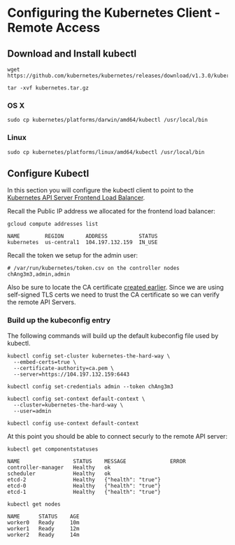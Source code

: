 # Configuring the Kubernetes Client - Remote Access

## Download and Install kubectl

```
wget https://github.com/kubernetes/kubernetes/releases/download/v1.3.0/kubernetes.tar.gz
```

```
tar -xvf kubernetes.tar.gz
```

### OS X

```
sudo cp kubernetes/platforms/darwin/amd64/kubectl /usr/local/bin
```

### Linux

```
sudo cp kubernetes/platforms/linux/amd64/kubectl /usr/local/bin
```

## Configure Kubectl

In this section you will configure the kubectl client to point to the [Kubernetes API Server Frontend Load Balancer](docs/kubernetes-controller.md#setup-kubernetes-api-server-frontend-load-balancer).

Recall the Public IP address we allocated for the frontend load balancer:

```
gcloud compute addresses list
```
```
NAME        REGION       ADDRESS          STATUS
kubernetes  us-central1  104.197.132.159  IN_USE
```

Recall the token we setup for the admin user:

```
# /var/run/kubernetes/token.csv on the controller nodes
chAng3m3,admin,admin
```

Also be sure to locate the CA certificate [created earlier](docs/certificate-authority.md). Since we are using self-signed TLS certs we need to trust the CA certificate so we can verify the remote API Servers.

### Build up the kubeconfig entry

The following commands will build up the default kubeconfig file used by kubectl.

```
kubectl config set-cluster kubernetes-the-hard-way \
  --embed-certs=true \
  --certificate-authority=ca.pem \
  --server=https://104.197.132.159:6443
```

```
kubectl config set-credentials admin --token chAng3m3
```

```
kubectl config set-context default-context \
  --cluster=kubernetes-the-hard-way \
  --user=admin
```

```
kubectl config use-context default-context
```

At this point you should be able to connect securly to the remote API server:

```
kubectl get componentstatuses
```
```
NAME                 STATUS    MESSAGE              ERROR
controller-manager   Healthy   ok                   
scheduler            Healthy   ok                   
etcd-2               Healthy   {"health": "true"}   
etcd-0               Healthy   {"health": "true"}   
etcd-1               Healthy   {"health": "true"}  
```


```
kubectl get nodes
```
```
NAME      STATUS    AGE
worker0   Ready     10m
worker1   Ready     12m
worker2   Ready     14m
```